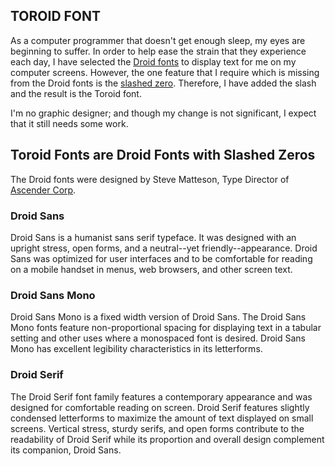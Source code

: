 ## TOROID FONT ##
As a computer programmer that doesn't get enough sleep, my eyes are beginning to suffer. In order to help ease the strain that they experience each day, I have selected the [Droid fonts](http://www.droidfonts.com) to display text for me on my computer screens. However, the one feature that I require which is missing from the Droid fonts is the [slashed zero](https://en.wikipedia.org/wiki/Slashed_zero). Therefore, I have added the slash and the result is the Toroid font.

I'm no graphic designer; and though my change is not significant, I expect that it still needs some work.

## Toroid Fonts are Droid Fonts with Slashed Zeros ##
The Droid fonts were designed by Steve Matteson, Type Director of [Ascender Corp](http://ascendercorp.com/).

### Droid Sans ###
Droid Sans is a humanist sans serif typeface. It was designed with an upright stress, open forms, and a neutral--yet friendly--appearance. Droid Sans was optimized for user interfaces and to be comfortable for reading on a mobile handset in menus, web browsers, and other screen text.

### Droid Sans Mono ###
Droid Sans Mono is a fixed width version of Droid Sans. The Droid Sans Mono fonts feature non-proportional spacing for displaying text in a tabular setting and other uses where a monospaced font is desired. Droid Sans Mono has excellent legibility characteristics in its letterforms.

### Droid Serif ###
The Droid Serif font family features a contemporary appearance and was designed for comfortable reading on screen. Droid Serif features slightly condensed letterforms to maximize the amount of text displayed on small screens. Vertical stress, sturdy serifs, and open forms contribute to the readability of Droid Serif while its proportion and overall design complement its companion, Droid Sans.
